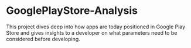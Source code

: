 # GooglePlayStore-Analysis
This project dives deep into how apps are today positioned in Google Play Store and gives insights to a developer on what parameters need to be considered before developing.
